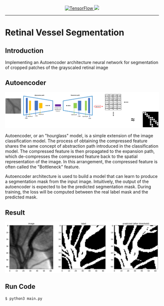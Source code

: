 <div align="center">
  <a href="https://github.com/tensorflow/tensorflow">
    <img src="https://img.shields.io/badge/TensorFlow-FF8000?style=for-the-badge&logo=tensorflow&logoColor=white" alt="TensorFlow">
  </a>
  <a href="https://keras.io/">
    <img src="https://img.shields.io/badge/Keras-FF0000?style=for-the-badge&logo=keras&logoColor=white" alt"Keras">
  </a>
</div>

<hr />

# Retinal Vessel Segmentation

## Introduction
Implementing an Autoencoder architecture neural network for segmentation of cropped patches of the grayscaled retinal image


## Autoencoder
![autoencoder](/Image/autoencoder.png)

Autoencoder, or an "hourglass" model, is a simple extension of the image classification model. The process of obtaining the compressed feature shares the same concept of abstraction path introduced in the classification model. The compressed feature is then propagated to the expansion path, which de-compresses the compressed feature back to the spatial representation of the image. In this arrangement, the compressed feature is often called the "Bottleneck" feature.


Autoencoder architecture is used to build a model that can learn to produce a segmentation mask from the input image. Intuitively, the output of the autoencoder is expected to be the predicted segmentation mask. During training, the loss will be computed between the real label mask and the predicted mask.

## Result
<div align="center">
  <a href="model.py">
	  <img src="Image/result.png">
  </a>
</div>

## Run Code
```
$ python3 main.py
```
